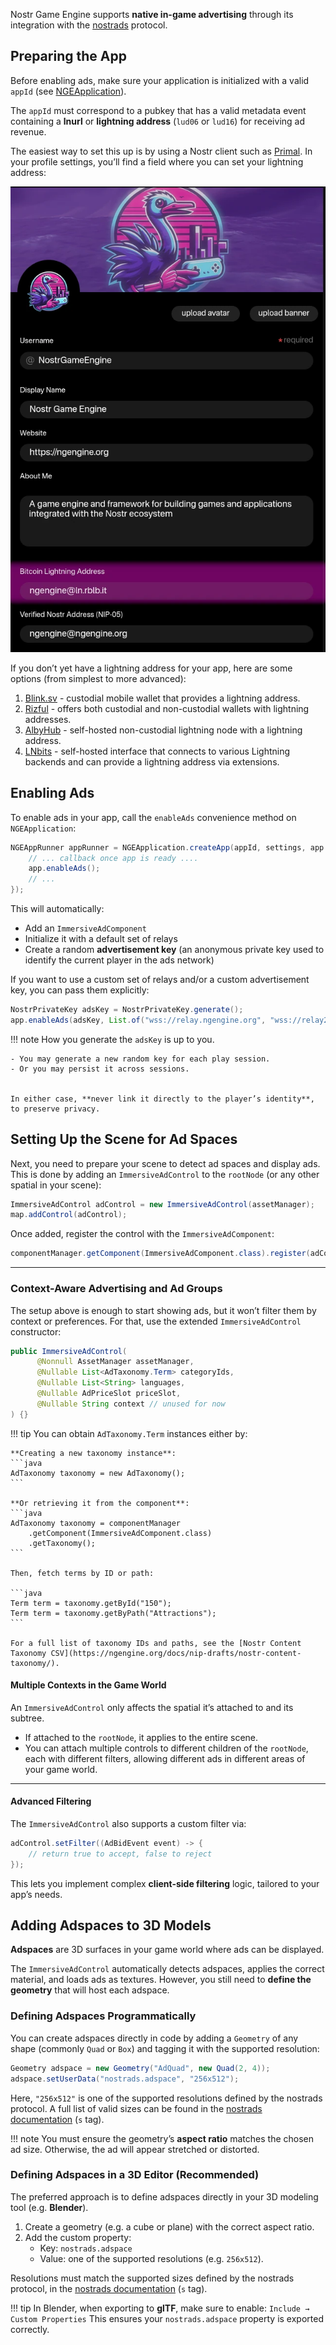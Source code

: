 Nostr Game Engine supports **native in-game advertising** through its integration with the [nostrads](https://nostr-ads.ngengine.org/) protocol.



## Preparing the App


Before enabling ads, make sure your application is initialized with a valid `appId` (see [NGEApplication](../getting-started/#ngeapplication)).

The `appId` must correspond to a pubkey that has a valid metadata event containing a **lnurl** or **lightning address** (`lud06` or `lud16`) for receiving ad revenue.

The easiest way to set this up is by using a Nostr client such as [Primal](https://primal.net/). In your profile settings, you’ll find a field where you can set your lightning address:

![Setting a lightning address in Primal](./images/primal-lud16.webp)

If you don’t yet have a lightning address for your app, here are some options (from simplest to more advanced):

1. [Blink.sv](https://www.blink.sv/) - custodial mobile wallet that provides a lightning address.
2. [Rizful](https://rizful.com/) - offers both custodial and non-custodial wallets with lightning addresses.
3. [AlbyHub](https://albyhub.com/) - self-hosted non-custodial lightning node with a lightning address.
4. [LNbits](https://lnbits.com/) - self-hosted interface that connects to various Lightning backends and can provide a lightning address via extensions.
 

## Enabling Ads

To enable ads in your app, call the `enableAds` convenience method on `NGEApplication`:

```java
NGEAppRunner appRunner = NGEApplication.createApp(appId, settings, app -> {
    // ... callback once app is ready ....
    app.enableAds();
    // ...
});
```

This will automatically:

* Add an `ImmersiveAdComponent`
* Initialize it with a default set of relays
* Create a random **advertisement key** (an anonymous private key used to identify the current player in the ads network)

If you want to use a custom set of relays and/or a custom advertisement key, you can pass them explicitly:

```java
NostrPrivateKey adsKey = NostrPrivateKey.generate();
app.enableAds(adsKey, List.of("wss://relay.ngengine.org", "wss://relay2.ngengine.org"));
```

!!! note
    How you generate the `adsKey` is up to you.

    - You may generate a new random key for each play session.
    - Or you may persist it across sessions.


    In either case, **never link it directly to the player’s identity**, to preserve privacy.  




## Setting Up the Scene for Ad Spaces

Next, you need to prepare your scene to detect ad spaces and display ads.
This is done by adding an `ImmersiveAdControl` to the `rootNode` (or any other spatial in your scene):

```java
ImmersiveAdControl adControl = new ImmersiveAdControl(assetManager);
map.addControl(adControl);
```

Once added, register the control with the `ImmersiveAdComponent`:

```java
componentManager.getComponent(ImmersiveAdComponent.class).register(adControl);
```

---

### Context-Aware Advertising and Ad Groups

The setup above is enough to start showing ads, but it won’t filter them by context or preferences.
For that, use the extended `ImmersiveAdControl` constructor:

```java
public ImmersiveAdControl(
      @Nonnull AssetManager assetManager,
      @Nullable List<AdTaxonomy.Term> categoryIds,
      @Nullable List<String> languages,
      @Nullable AdPriceSlot priceSlot,
      @Nullable String context // unused for now
) {}
```

!!! tip
    You can obtain `AdTaxonomy.Term` instances either by:

    **Creating a new taxonomy instance**:  
    ```java
    AdTaxonomy taxonomy = new AdTaxonomy();
    ```  

    **Or retrieving it from the component**:  
    ```java
    AdTaxonomy taxonomy = componentManager
        .getComponent(ImmersiveAdComponent.class)
        .getTaxonomy();
    ```  

    Then, fetch terms by ID or path:  

    ```java
    Term term = taxonomy.getById("150");
    Term term = taxonomy.getByPath("Attractions");
    ```  

    For a full list of taxonomy IDs and paths, see the [Nostr Content Taxonomy CSV](https://ngengine.org/docs/nip-drafts/nostr-content-taxonomy/).  


#### Multiple Contexts in the Game World

An `ImmersiveAdControl` only affects the spatial it’s attached to and its subtree.

* If attached to the `rootNode`, it applies to the entire scene.
* You can attach multiple controls to different children of the `rootNode`, each with different filters, allowing different ads in different areas of your game world.

---

#### Advanced Filtering

The `ImmersiveAdControl` also supports a custom filter via:

```java
adControl.setFilter((AdBidEvent event) -> {
    // return true to accept, false to reject
});
```

This lets you implement complex **client-side filtering** logic, tailored to your app’s needs.



## Adding Adspaces to 3D Models

**Adspaces** are 3D surfaces in your game world where ads can be displayed.

The `ImmersiveAdControl` automatically detects adspaces, applies the correct material, and loads ads as textures.
However, you still need to **define the geometry** that will host each adspace.


### Defining Adspaces Programmatically

You can create adspaces directly in code by adding a `Geometry` of any shape (commonly `Quad` or `Box`) and tagging it with the supported resolution:

```java
Geometry adspace = new Geometry("AdQuad", new Quad(2, 4));
adspace.setUserData("nostrads.adspace", "256x512");
```

Here, `"256x512"` is one of the supported resolutions defined by the nostrads protocol.
A full list of valid sizes can be found in the [nostrads documentation](http://localhost:8000/docs/nip-drafts/nip-ADS/#ad-size-and-aspect-ratio) (`s` tag).

!!! note
    You must ensure the geometry’s **aspect ratio** matches the chosen ad size.
    Otherwise, the ad will appear stretched or distorted.


### Defining Adspaces in a 3D Editor (Recommended)

The preferred approach is to define adspaces directly in your 3D modeling tool (e.g. **Blender**).

1. Create a geometry (e.g. a cube or plane) with the correct aspect ratio.
2. Add the custom property:
    - Key: `nostrads.adspace`
    - Value: one of the supported resolutions (e.g. `256x512`).

Resolutions must match the supported sizes defined by the nostrads protocol, in the  [nostrads documentation](http://localhost:8000/docs/nip-drafts/nip-ADS/#ad-size-and-aspect-ratio) (`s` tag).

!!! tip
    In Blender, when exporting to **glTF**, make sure to enable:
    `Include → Custom Properties`
    This ensures your `nostrads.adspace` property is exported correctly.
 